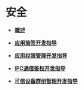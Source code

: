 # 安全<a name="ZH-CN_TOPIC_0000001157319395"></a>

-   **[概述](概述-7.md)**  

-   **[应用验签开发指导](应用验签开发指导.md)**  

-   **[应用权限管理开发指导](应用权限管理开发指导.md)**  

-   **[IPC通信鉴权开发指导](IPC通信鉴权开发指导.md)**  

-   **[可信设备群组管理开发指导](可信设备群组管理开发指导.md)**  



